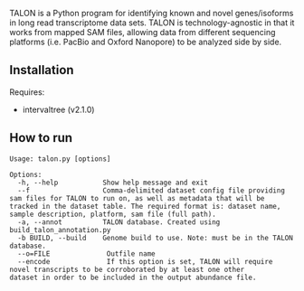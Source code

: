 TALON is a Python program for identifying known and novel genes/isoforms
in long read transcriptome data sets. TALON is technology-agnostic in that it
works from mapped SAM files, allowing data from different sequencing platforms
(i.e. PacBio and Oxford Nanopore) to be analyzed side by side. 

## Installation

Requires:
* intervaltree (v2.1.0)

## How to run

```
Usage: talon.py [options]

Options:
  -h, --help           Show help message and exit  
  --f                  Comma-delimited dataset config file providing sam files for TALON to run on, as well as metadata that will be tracked in the dataset table. The required format is: dataset name, sample description, platform, sam file (full path).  
  -a, --annot          TALON database. Created using build_talon_annotation.py  
  -b BUILD, --build    Genome build to use. Note: must be in the TALON database.  
  --o=FILE              Outfile name  
  --encode              If this option is set, TALON will require novel transcripts to be corroborated by at least one other                  dataset in order to be included in the output abundance file.  
```
